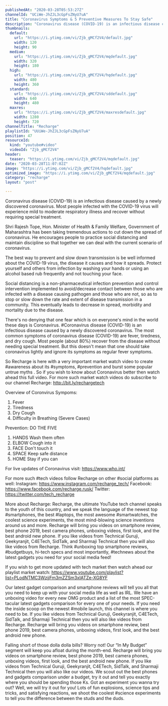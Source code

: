```yaml
---
publishedAt: "2020-03-28T05:53:27Z"
channelId: "UCiWe-JhZJL3cGpFsZNyU7uA"
title: "Coronavirus Symptoms & 5 Preventive Measures To Stay Safe"
description: "Coronavirus disease (COVID-19) is an infectious disease caused by a newly discovered coronavirus. Most people infected with the COVID-19 virus will experience mild to moderate respiratory illness and recover without requiring special treatment.\n\nShri Rajesh Tope, Hon. Minister of Health & Family Welfare, Government of Maharashtra has been taking tremendous actions to cut down the spread of coronavirus. He encourages people to practice social distancing and maintain discipline so that together we can deal with the current scenario of coronavirus.\n\nThe best way to prevent and slow down transmission is be well informed about the COVID-19 virus, the disease it causes and how it spreads. Protect yourself and others from infection by washing your hands or using an alcohol based rub frequently and not touching your face.\n\nSocial distancing is a non-pharmaceutical infection prevention and control intervention\nimplemented to avoid/decrease contact between those who are infected with a disease causing pathogen and those who are not, so as to stop or slow down the rate and extent of disease transmission in a community. This eventually leads to decrease in spread, morbidity and mortality due to the disease.\n\nThere's no denying that one fear which is on everyone's mind in the world these days is Coronavirus. #Coronavirus disease (COVID-19) is an infectious disease caused by a newly discovered coronavirus. The most common symptoms of coronavirus disease (COVID-19) are fever, tiredness, and dry cough. Most people (about 80%) recover from the disease without needing special treatment. But this doesn't mean that one should take coronavirus lightly and ignore its symptoms as regular fever symptoms.\n\nSo Recharge is here with a very important market watch video to create #awareness about its #symptoms, #prevention and burst some popular untrue myths . So if you wish to know about Coronavirus better then watch ahead this full video. For more such market watch videos do subscribe to our channel Recharge: http://bit.ly/rechargetech\n\nOverview of Coronvirus\nSympoms:\n\n1. Fever\n2. Tiredness\n3. Dry Cough\n4. Difficulty in Breathing (Severe Cases)\n\nPrevention:\nDO THE FIVE\n1. HANDS Wash them often\n2. ELBOW Cough into it\n3. FACE Don't touch it\n4. SPACE Keep safe distance\n5. HOME Stay if you can\n\nFor live updates of Coronavirus visit: https://www.who.int/\n\nFor more such #tech videos follow Recharge on other #social platforms as well: Instagram: https://www.instagram.com/recharge_tech/ Facebook: https://www.facebook.com/recharge.rusk/ Twitter: https://twitter.com/tech_recharge\n\nMore about Recharge: Recharge, the ultimate YouTube tech channel speaks to the youth of this country, and we speak the language of the newest top #smartphones, the best #laptops, the most awesome #smartwatches, the coolest science experiments, the most mind-blowing science inventions around us and more. Recharge will bring you videos on smartphone review, best phone 2019, best camera phones, unboxing videos, first look, and the best android new phone. If you like videos from Technical Guruji, Geekyranjit, C4ETech, SidTalk, and Sharmaji Technical then you will also like videos from Recharge. Think #unboxing top smartphone reviews, #budgetbuys, hi-tech specs and most importantly, #technews about the latest gadgets you need for your social media feed!\n\nIf you wish to get more updated with tech market then watch ahead our playlist market watch: https://www.youtube.com/playlist?list=PLodNTMC3WzjjFm3mZZSm3xIATZe-XG8YF\n\nOur latest gadget comparison and smartphone reviews will tell you all that you need to keep up with your social media life as well as IRL. We have an unboxing video for every new OMG product and a list of the most SPEC-tacular latest gadgets comparison for every one of your needs. If you need the inside scoop on the newest #mobile launch, this channel is where you need to be. If you like videos from Technical Guruji, Geekyranjit, C4ETech, SidTalk, and Sharmaji Technical then you will also like videos from Recharge. Recharge will bring you videos on smartphone review, best phone 2019, best camera phones, unboxing videos, first look, and the best android new phone.\n\nFalling short of those dolla dolla bills? Worry not! Our “In My Budget” segment will keep you afloat during the month-end. Recharge will bring you videos on smartphone review, best phone 2019, best camera phones, unboxing videos, first look, and the best android new phone. If you like videos from Technical Guruji, Geekyranjit, C4ETech, SidTalk, and Sharmaji Technical then you will also like our videos. We scout out the best phones and gadgets comparison under a budget, try it out and tell you exactly where you should be spending those Ks. Got an experiment you wanna try out? Well, we will try it out for you! Lots of fun explosions, science tips and tricks, and satisfying reactions, we shoot the coolest #science experiments to tell you the difference between the studs and the duds."
thumbnails:
  default:
    url: "https://i.ytimg.com/vi/Zjb_gMCf2V4/default.jpg"
    width: 120
    height: 90
  medium:
    url: "https://i.ytimg.com/vi/Zjb_gMCf2V4/mqdefault.jpg"
    width: 320
    height: 180
  high:
    url: "https://i.ytimg.com/vi/Zjb_gMCf2V4/hqdefault.jpg"
    width: 480
    height: 360
  standard:
    url: "https://i.ytimg.com/vi/Zjb_gMCf2V4/sddefault.jpg"
    width: 640
    height: 480
  maxres:
    url: "https://i.ytimg.com/vi/Zjb_gMCf2V4/maxresdefault.jpg"
    width: 1280
    height: 720
channelTitle: "Recharge"
playlistId: "UUiWe-JhZJL3cGpFsZNyU7uA"
position: 47
resourceId:
  kind: "youtube#video"
  videoId: "Zjb_gMCf2V4"
header:
  teaser: "https://i.ytimg.com/vi/Zjb_gMCf2V4/mqdefault.jpg"
date: "2020-03-28T11:07:02Z"
image: "https://i.ytimg.com/vi/Zjb_gMCf2V4/hqdefault.jpg"
optimized_image: "https://i.ytimg.com/vi/Zjb_gMCf2V4/mqdefault.jpg"
category: "recharge"
layout: "post"

---
```

Coronavirus disease (COVID-19) is an infectious disease caused by a newly discovered coronavirus. Most people infected with the COVID-19 virus will experience mild to moderate respiratory illness and recover without requiring special treatment.

Shri Rajesh Tope, Hon. Minister of Health & Family Welfare, Government of Maharashtra has been taking tremendous actions to cut down the spread of coronavirus. He encourages people to practice social distancing and maintain discipline so that together we can deal with the current scenario of coronavirus.

The best way to prevent and slow down transmission is be well informed about the COVID-19 virus, the disease it causes and how it spreads. Protect yourself and others from infection by washing your hands or using an alcohol based rub frequently and not touching your face.

Social distancing is a non-pharmaceutical infection prevention and control intervention
implemented to avoid/decrease contact between those who are infected with a disease causing pathogen and those who are not, so as to stop or slow down the rate and extent of disease transmission in a community. This eventually leads to decrease in spread, morbidity and mortality due to the disease.

There's no denying that one fear which is on everyone's mind in the world these days is Coronavirus. #Coronavirus disease (COVID-19) is an infectious disease caused by a newly discovered coronavirus. The most common symptoms of coronavirus disease (COVID-19) are fever, tiredness, and dry cough. Most people (about 80%) recover from the disease without needing special treatment. But this doesn't mean that one should take coronavirus lightly and ignore its symptoms as regular fever symptoms.

So Recharge is here with a very important market watch video to create #awareness about its #symptoms, #prevention and burst some popular untrue myths . So if you wish to know about Coronavirus better then watch ahead this full video. For more such market watch videos do subscribe to our channel Recharge: http://bit.ly/rechargetech

Overview of Coronvirus
Sympoms:

1. Fever
2. Tiredness
3. Dry Cough
4. Difficulty in Breathing (Severe Cases)

Prevention:
DO THE FIVE
1. HANDS Wash them often
2. ELBOW Cough into it
3. FACE Don't touch it
4. SPACE Keep safe distance
5. HOME Stay if you can

For live updates of Coronavirus visit: https://www.who.int/

For more such #tech videos follow Recharge on other #social platforms as well: Instagram: https://www.instagram.com/recharge_tech/ Facebook: https://www.facebook.com/recharge.rusk/ Twitter: https://twitter.com/tech_recharge

More about Recharge: Recharge, the ultimate YouTube tech channel speaks to the youth of this country, and we speak the language of the newest top #smartphones, the best #laptops, the most awesome #smartwatches, the coolest science experiments, the most mind-blowing science inventions around us and more. Recharge will bring you videos on smartphone review, best phone 2019, best camera phones, unboxing videos, first look, and the best android new phone. If you like videos from Technical Guruji, Geekyranjit, C4ETech, SidTalk, and Sharmaji Technical then you will also like videos from Recharge. Think #unboxing top smartphone reviews, #budgetbuys, hi-tech specs and most importantly, #technews about the latest gadgets you need for your social media feed!

If you wish to get more updated with tech market then watch ahead our playlist market watch: https://www.youtube.com/playlist?list=PLodNTMC3WzjjFm3mZZSm3xIATZe-XG8YF

Our latest gadget comparison and smartphone reviews will tell you all that you need to keep up with your social media life as well as IRL. We have an unboxing video for every new OMG product and a list of the most SPEC-tacular latest gadgets comparison for every one of your needs. If you need the inside scoop on the newest #mobile launch, this channel is where you need to be. If you like videos from Technical Guruji, Geekyranjit, C4ETech, SidTalk, and Sharmaji Technical then you will also like videos from Recharge. Recharge will bring you videos on smartphone review, best phone 2019, best camera phones, unboxing videos, first look, and the best android new phone.

Falling short of those dolla dolla bills? Worry not! Our “In My Budget” segment will keep you afloat during the month-end. Recharge will bring you videos on smartphone review, best phone 2019, best camera phones, unboxing videos, first look, and the best android new phone. If you like videos from Technical Guruji, Geekyranjit, C4ETech, SidTalk, and Sharmaji Technical then you will also like our videos. We scout out the best phones and gadgets comparison under a budget, try it out and tell you exactly where you should be spending those Ks. Got an experiment you wanna try out? Well, we will try it out for you! Lots of fun explosions, science tips and tricks, and satisfying reactions, we shoot the coolest #science experiments to tell you the difference between the studs and the duds.